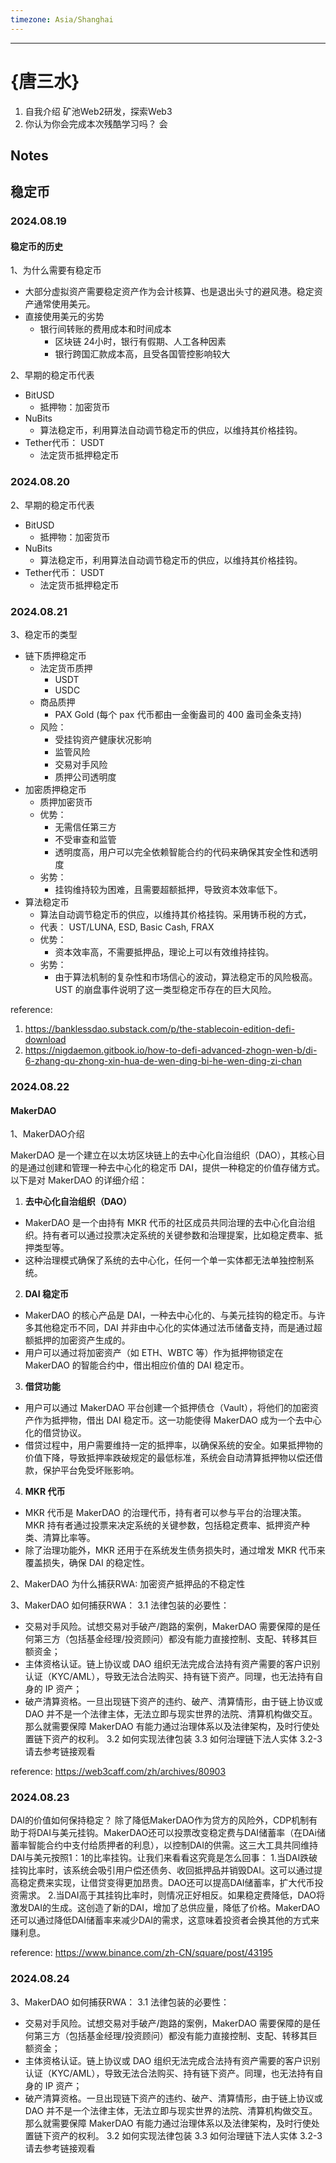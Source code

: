 ```yaml
---
timezone: Asia/Shanghai 
---
```

---

# {唐三水}

1. 自我介绍
 矿池Web2研发，探索Web3
2. 你认为你会完成本次残酷学习吗？
 会
## Notes

<!-- Content_START -->

## 稳定币
### 2024.08.19
#### 稳定币的历史
1、为什么需要有稳定币
 * 大部分虚拟资产需要稳定资产作为会计核算、也是退出头寸的避风港。稳定资产通常使用美元。
 * 直接使用美元的劣势
   * 银行间转账的费用成本和时间成本
     * 区块链 24小时，银行有假期、人工各种因素
     * 银行跨国汇款成本高，且受各国管控影响较大

2、早期的稳定币代表
 * BitUSD
   * 抵押物：加密货币
 * NuBits
   * 算法稳定币，利用算法自动调节稳定币的供应，以维持其价格挂钩。
 * Tether代币： USDT
   * 法定货币抵押稳定币


### 2024.08.20
2、早期的稳定币代表
 * BitUSD
   * 抵押物：加密货币
 * NuBits
   * 算法稳定币，利用算法自动调节稳定币的供应，以维持其价格挂钩。
 * Tether代币： USDT
   * 法定货币抵押稳定币

### 2024.08.21
3、稳定币的类型
 * 链下质押稳定币
   * 法定货币质押
     * USDT
     * USDC
   * 商品质押
     * PAX Gold (每个 pax 代币都由一金衡盎司的 400 盎司金条支持)
   * 风险：
     * 受挂钩资产健康状况影响
     * 监管风险
     * 交易对手风险
     * 质押公司透明度
 * 加密质押稳定币
   * 质押加密货币
   * 优势：
     * 无需信任第三方
     * 不受审查和监管
     * 透明度高，用户可以完全依赖智能合约的代码来确保其安全性和透明度
   * 劣势：
     * 挂钩维持较为困难，且需要超额抵押，导致资本效率低下。
 * 算法稳定币
   * 算法自动调节稳定币的供应，以维持其价格挂钩。采用铸币税的方式，
   * 代表： UST/LUNA, ESD, Basic Cash, FRAX
   * 优势：
     * 资本效率高，不需要抵押品，理论上可以有效维持挂钩。
   * 劣势：
     * 由于算法机制的复杂性和市场信心的波动，算法稳定币的风险极高。UST 的崩盘事件说明了这一类型稳定币存在的巨大风险。

reference: 
1. https://banklessdao.substack.com/p/the-stablecoin-edition-defi-download
2. https://nigdaemon.gitbook.io/how-to-defi-advanced-zhogn-wen-b/di-6-zhang-qu-zhong-xin-hua-de-wen-ding-bi-he-wen-ding-zi-chan

### 2024.08.22
#### MakerDAO
1、MakerDAO介绍

MakerDAO 是一个建立在以太坊区块链上的去中心化自治组织（DAO），其核心目的是通过创建和管理一种去中心化的稳定币 DAI，提供一种稳定的价值存储方式。以下是对 MakerDAO 的详细介绍：

 1. **去中心化自治组织（DAO）**
   - MakerDAO 是一个由持有 MKR 代币的社区成员共同治理的去中心化自治组织。持有者可以通过投票决定系统的关键参数和治理提案，比如稳定费率、抵押类型等。
   - 这种治理模式确保了系统的去中心化，任何一个单一实体都无法单独控制系统。

 2. **DAI 稳定币**
   - MakerDAO 的核心产品是 DAI，一种去中心化的、与美元挂钩的稳定币。与许多其他稳定币不同，DAI 并非由中心化的实体通过法币储备支持，而是通过超额抵押的加密资产生成的。
   - 用户可以通过将加密资产（如 ETH、WBTC 等）作为抵押物锁定在 MakerDAO 的智能合约中，借出相应价值的 DAI 稳定币。

 3. **借贷功能**
   - 用户可以通过 MakerDAO 平台创建一个抵押债仓（Vault），将他们的加密资产作为抵押物，借出 DAI 稳定币。这一功能使得 MakerDAO 成为一个去中心化的借贷协议。
   - 借贷过程中，用户需要维持一定的抵押率，以确保系统的安全。如果抵押物的价值下降，导致抵押率跌破规定的最低标准，系统会自动清算抵押物以偿还借款，保护平台免受坏账影响。

 4. **MKR 代币**
   - MKR 代币是 MakerDAO 的治理代币，持有者可以参与平台的治理决策。MKR 持有者通过投票来决定系统的关键参数，包括稳定费率、抵押资产种类、清算比率等。
   - 除了治理功能外，MKR 还用于在系统发生债务损失时，通过增发 MKR 代币来覆盖损失，确保 DAI 的稳定性。



2、MakerDAO 为什么捕获RWA: 加密资产抵押品的不稳定性

3、MakerDAO 如何捕获RWA：
3.1 法律包装的必要性：
 - 交易对手风险。试想交易对手破产/跑路的案例，MakerDAO  需要保障的是任何第三方（包括基金经理/投资顾问）都没有能力直接控制、支配、转移其巨额资金；
 - 主体资格认证。链上协议或 DAO  组织无法完成合法持有资产需要的客户识别认证（KYC/AML），导致无法合法购买、持有链下资产。同理，也无法持有自身的 IP  资产；
 - 破产清算资格。一旦出现链下资产的违约、破产、清算情形，由于链上协议或 DAO  并不是一个法律主体，无法立即与现实世界的法院、清算机构做交互。那么就需要保障 MakerDAO  有能力通过治理体系以及法律架构，及时行使处置链下资产的权利。
3.2 如何实现法律包装
3.3 如何治理链下法人实体
3.2-3 请去参考链接观看

reference: https://web3caff.com/zh/archives/80903

### 2024.08.23

DAI的价值如何保持稳定？
除了降低MakerDAO作为贷方的风险外，CDP机制有助于将DAI与美元挂钩。MakerDAO还可以投票改变稳定费与DAI储蓄率（在DAi储蓄率智能合约中支付给质押者的利息），以控制DAI的供需。这三大工具共同维持DAI与美元按照1：1的比率挂钩。让我们来看看这究竟是怎么回事：
1.当DAI跌破挂钩比率时，该系统会吸引用户偿还债务、收回抵押品并销毁DAI。这可以通过提高稳定费来实现，让借贷变得更加昂贵。DAO还可以提高DAI储蓄率，扩大代币投资需求。
2.当DAI高于其挂钩比率时，则情况正好相反。如果稳定费降低，DAO将激发DAI的生成。这创造了新的DAI，增加了总供应量，降低了价格。MakerDAO还可以通过降低DAI储蓄率来减少DAI的需求，这意味着投资者会换其他的方式来赚利息。

reference: https://www.binance.com/zh-CN/square/post/43195

### 2024.08.24

3、MakerDAO 如何捕获RWA：
3.1 法律包装的必要性：
 - 交易对手风险。试想交易对手破产/跑路的案例，MakerDAO  需要保障的是任何第三方（包括基金经理/投资顾问）都没有能力直接控制、支配、转移其巨额资金；
 - 主体资格认证。链上协议或 DAO  组织无法完成合法持有资产需要的客户识别认证（KYC/AML），导致无法合法购买、持有链下资产。同理，也无法持有自身的 IP  资产；
 - 破产清算资格。一旦出现链下资产的违约、破产、清算情形，由于链上协议或 DAO  并不是一个法律主体，无法立即与现实世界的法院、清算机构做交互。那么就需要保障 MakerDAO  有能力通过治理体系以及法律架构，及时行使处置链下资产的权利。
3.2 如何实现法律包装
3.3 如何治理链下法人实体
3.2-3 请去参考链接观看


<!-- Content_END -->
